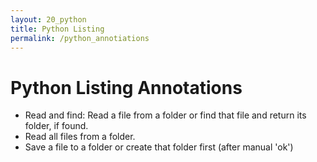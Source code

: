 ```yaml
---
layout: 20_python
title: Python Listing
permalink: /python_annotiations
---
```


# Python Listing Annotations


- Read and find: Read a file from a folder or find that file and return its folder, if found.
- Read all files from a folder.
- Save a file to a folder or create that folder first (after manual 'ok')
